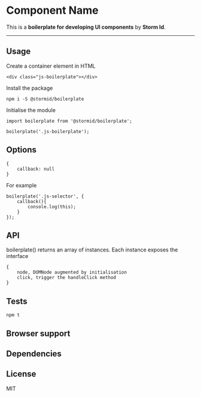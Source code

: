 
# Component Name

This is a **boilerplate for developing UI components** by **Storm Id**.

---

## Usage
Create a container element in HTML
```
<div class="js-boilerplate"></div>
```

Install the package
```
npm i -S @stormid/boilerplate
```

Initialise the module
```
import boilerplate from '@stormid/boilerplate';

boilerplate('.js-boilerplate');
```

## Options
```
{
    callback: null
}
```

For example
```
boilerplate('.js-selector', {
    callback(){
        console.log(this);
    }
});
```

## API
boilerplate() returns an array of instances. Each instance exposes the interface
```
{
    node, DOMNode augmented by initialisation
    click, trigger the handleClick method
}
```

## Tests
```
npm t
```

## Browser support

## Dependencies

## License
MIT